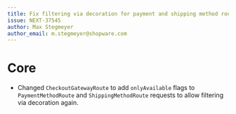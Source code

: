 ```yaml
---
title: Fix filtering via decoration for payment and shipping method route
issue: NEXT-37545
author: Max Stegmeyer
author_email: m.stegmeyer@shopware.com
---
```

# Core
* Changed `CheckoutGatewayRoute` to add `onlyAvailable` flags to `PaymentMethodRoute` and `ShippingMethodRoute` requests to allow filtering via decoration again.
